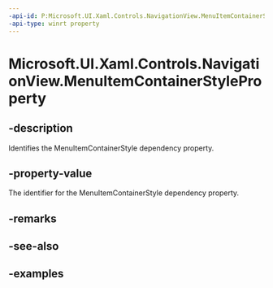 ```yaml
---
-api-id: P:Microsoft.UI.Xaml.Controls.NavigationView.MenuItemContainerStyleProperty
-api-type: winrt property
---
```


<!-- Property syntax.
public DependencyProperty MenuItemContainerStyleProperty { get; }
-->

# Microsoft.UI.Xaml.Controls.NavigationView.MenuItemContainerStyleProperty

## -description

Identifies the MenuItemContainerStyle dependency property.

## -property-value

The identifier for the MenuItemContainerStyle dependency property.

## -remarks

## -see-also

## -examples


